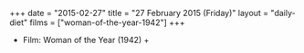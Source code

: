 +++
date = "2015-02-27"
title = "27 February 2015 (Friday)"
layout = "daily-diet"
films = ["woman-of-the-year-1942"]
+++


* Film: Woman of the Year (1942) +